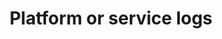 ---
layout: one-data-source
title: Platform or service logs
permalink: /data-sources/platform-service-logs/
---
